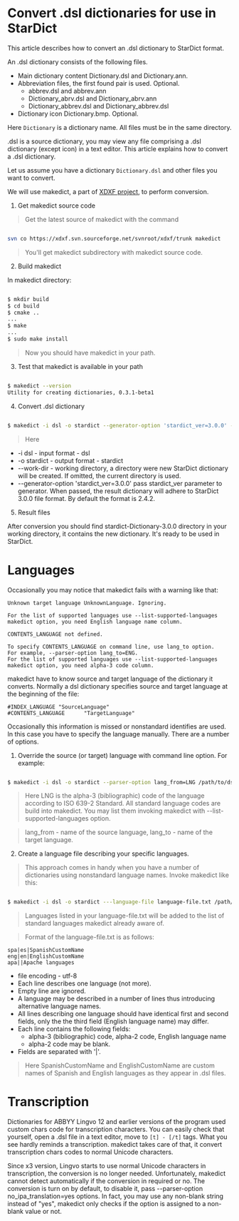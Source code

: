 # Convert .dsl dictionaries for use in StarDict #

This article describes how to convert an .dsl dictionary to StarDict format.

An .dsl dictionary consists of the following files.
  * Main dictionary content Dictionary.dsl and Dictionary.ann.
  * Abbreviation files, the first found pair is used. Optional.
    * abbrev.dsl and abbrev.ann
    * Dictionary\_abrv.dsl and Dictionary\_abrv.ann
    * Dictionary\_abbrev.dsl and Dictionary\_abbrev.dsl
  * Dictionary icon Dictionary.bmp. Optional.

Here `Dictionary` is a dictionary name. All files must be in the same directory.

.dsl is a source dictionary, you may view any file comprising a .dsl dictionary (except icon) in a text editor. This article explains how to convert a .dsl dictionary.

Let us assume you have a dictionary `Dictionary.dsl` and other files you want to convert.

We will use makedict, a part of [XDXF project](https://sourceforge.net/projects/xdxf/), to perform conversion.

1. Get makedict source code
> Get the latest source of makedict with the command
```bash

svn co https://xdxf.svn.sourceforge.net/svnroot/xdxf/trunk makedict
```

> You'll get makedict subdirectory with makedict source code.

2. Build makedict

In makedict directory:
```bash

$ mkdir build
$ cd build
$ cmake ..
...
$ make
...
$ sudo make install
```

> Now you should have makedict in your path.

3. Test that makedict is available in your path

```bash

$ makedict --version
Utility for creating dictionaries, 0.3.1-beta1
```

4. Convert .dsl dictionary

```bash

$ makedict -i dsl -o stardict --generator-option 'stardict_ver=3.0.0' --work-dir /output/path /path/to/dsl/file.dsl
```

> Here

  * -i dsl - input format - dsl
  * -o stardict - output format - stardict
  * --work-dir - working directory, a directory were new StarDict dictionary will be created. If omitted, the current directory is used.
  * --generator-option 'stardict\_ver=3.0.0' pass stardict\_ver parameter to generator. When passed, the result dictionary will adhere to StarDict 3.0.0 file format. By default the format is 2.4.2.

5. Result files

After conversion you should find stardict-Dictionary-3.0.0 directory in your working directory, it contains the new dictionary. It's ready to be used in StarDict.

# Languages #

Occasionally you may notice that makedict fails with a warning like that:
```
Unknown target language UnknownLanguage. Ignoring.

For the list of supported languages use --list-supported-languages makedict option, you need English language name column.

CONTENTS_LANGUAGE not defined.

To specify CONTENTS_LANGUAGE on command line, use lang_to option.
For example, --parser-option lang_to=ENG.
For the list of supported languages use --list-supported-languages makedict option, you need alpha-3 code column.
```

makedict have to know source and target language of the dictionary it converts. Normally a dsl dictionary specifies source and target language at the beginning of the file:

```
#INDEX_LANGUAGE "SourceLanguage"
#CONTENTS_LANGUAGE      "TargetLanguage"
```

Occasionally this information is missed or nonstandard identifies are used. In this case you have to specify the language manually. There are a number of options.

1. Override the source (or target) language with command line option. For example:
```bash

$ makedict -i dsl -o stardict --parser-option lang_from=LNG /path/to/dsl/file.dsl
```

> Here LNG is the alpha-3 (bibliographic) code of the language according to ISO 639-2 Standard. All standard language codes are build into makedict. You may list them invoking makedict with --list-supported-languages option.

> lang\_from - name of the source language, lang\_to - name of the target language.

2. Create a language file describing your specific languages.

> This approach comes in handy when you have a number of dictionaries using nonstandard language names.
> Invoke makedict like this:
```bash

$ makedict -i dsl -o stardict ---language-file language-file.txt /path/to/dsl/file.dsl
```

> Languages listed in your language-file.txt will be added to the list of standard languages makedict already aware of.

> Format of the language-file.txt is as follows:
```
spa|es|SpanishCustomName
eng|en|EnglishCustomName
apa||Apache languages
```

  * file encoding - utf-8
  * Each line describes one language (not more).
  * Empty line are ignored.
  * A language may be described in a number of lines thus introducing alternative language names.
  * All lines describing one language should have identical first and second fields, only the the third field (English language name) may differ.
  * Each line contains the following fields:
    * alpha-3 (bibliographic) code, alpha-2 code, English language name
    * alpha-2 code may be blank.
  * Fields are separated with '|'.

> Here SpanishCustomName and EnglishCustomName are custom names of Spanish and English languages as they appear in .dsl files.

# Transcription #

Dictionaries for ABBYY Lingvo 12 and earlier versions of the program used custom chars code for transcription characters. You can easily check that yourself, open a .dsl file in a text editor, move to `[t] - [/t]` tags. What you see hardly reminds a transcription. makedict takes care of that, it convert transcription chars codes to normal Unicode characters.

Since x3 version, Lingvo starts to use normal Unicode characters in transcription, the conversion is no longer needed. Unfortunately, makedict cannot detect automatically if the conversion in required or no. The conversion is turn on by default, to disable it, pass --parser-option no\_ipa\_translation=yes options. In fact, you may use any non-blank string instead of "yes", makedict only checks if the option is assigned to a non-blank value or not.